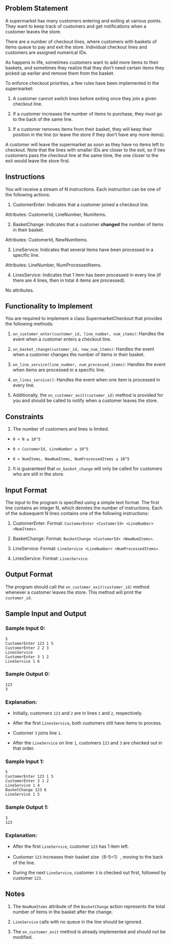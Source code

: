 ## Problem Statement
A supermarket has many customers entering and exiting at various points. They want to keep track of customers and get notifications when a customer leaves the store.

There are a number of checkout lines, where customers with baskets of items queue to pay and exit the store. Individual checkout lines and customers are assigned numerical IDs.

As happens in life, sometimes customers want to add more items to their baskets, and sometimes they realize that they don’t need certain items they picked up earlier and remove them from the basket.

To enforce checkout priorities, a few rules have been implemented in the supermarket:

1. A customer cannot switch lines before exiting once they join a given checkout line.

2. If a customer increases the number of items to purchase, they must go to the back of the same line.

3. If a customer removes items from their basket, they will keep their position in the line (or leave the store if they don’t have any more items).

A customer will leave the supermarket as soon as they have no items left to checkout. Note that the lines with smaller IDs are closer to the exit, so if two customers pass the checkout line at the same time, the one closer to the exit would leave the store first.

## Instructions
You will receive a stream of N instructions. Each instruction can be one of the following actions:

1. CustomerEnter: Indicates that a customer joined a checkout line.

Attributes: CustomerId, LineNumber, NumItems.

2. BasketChange: Indicates that a customer **changed** the number of items in their basket.

Attributes: CustomerId, NewNumItems.

3. LineService: Indicates that several items have been processed in a specific line.

Attributes: LineNumber, NumProcessedItems.

4. LinesService: Indicates that 1 item has been processed in every line (if there are 4 lines, then in total 4 items are processed).

No attributes.

## Functionality to Implement
You are required to implement a class SupermarketCheckout that provides the following methods:

1. `on_customer_enter(customer_id, line_number, num_items)`:
Handles the event when a customer enters a checkout line.

2. `on_basket_change(customer_id, new_num_items)`:
Handles the event when a customer changes the number of items in their basket.

3. `on_line_service(line_number, num_processed_items)`:
Handles the event when items are processed in a specific line.

4. `on_lines_service()`:
Handles the event when one item is processed in every line.

5. Additionally, the `on_customer_exit(customer_id)` method is provided for you and should be called to notify when a customer leaves the store.

## Constraints
1. The number of customers and lines is limited.

- `0 < N ≤ 10^5`

- `0 < CustomerId, LineNumber ≤ 10^5`

- `0 < NumItems, NewNumItems, NumProcessedItems ≤ 10^5`

2. It is guaranteed that `on_basket_change` will only be called for customers who are still in the store.

## Input Format
The input to the program is specified using a simple text format. The first line contains an integer N, which denotes the number of instructions. Each of the subsequent N lines contains one of the following instructions:

1. CustomerEnter:
Format: `CustomerEnter <CustomerId> <LineNumber> <NumItems>`.

2. BasketChange:
Format: `BasketChange <CustomerId> <NewNumItems>`.

3. LineService:
Format: `LineService <LineNumber> <NumProcessedItems>`.

4. LinesService:
Format: `LinesService`.

## Output Format
The program should call the `on_customer_exit(customer_id)` method whenever a customer leaves the store. This method will print the `customer_id`.

## Sample Input and Output
### Sample Input 0:
```
5
CustomerEnter 123 1 5
CustomerEnter 2 2 3
LinesService
CustomerEnter 3 1 2
LineService 1 6
```

### Sample Output 0:
```
123
3
```

### Explanation:
- Initially, customers `123` and `2` are in lines `1` and `2`, respectively.

- After the first `LinesService`, both customers still have items to process.

- Customer `3` joins line `1`.

- After the `LineService` on line `1`, customers `123` and `3` are checked out in that order.

### Sample Input 1:
```
5
CustomerEnter 123 1 5
CustomerEnter 3 1 2
LineService 1 4
BasketChange 123 6
LineService 1 5
```

### Sample Output 1:
```
3
123
```

### Explanation:
- After the first `LineService`, customer `123` has 1 item left.

- Customer `123` increases their basket size（6-5=1）, moving to the back of the line.

- During the next `LineService`, customer `3` is checked out first, followed by customer `123`.

## Notes
1. The `NewNumItems` attribute of the `BasketChange` action represents the total number of items in the basket after the change.

2. `LineService` calls with no queue in the line should be ignored.

3. The `on_customer_exit` method is already implemented and should not be modified.